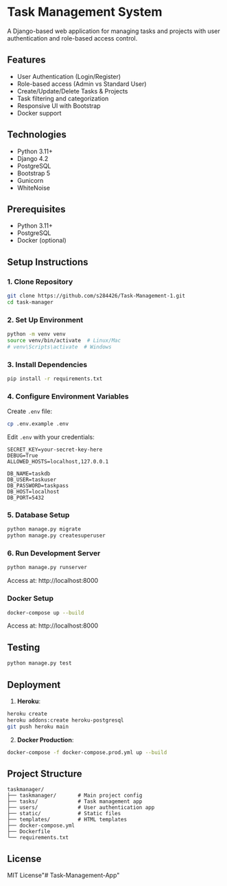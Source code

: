 # Task Management System

A Django-based web application for managing tasks and projects with user authentication and role-based access control.

## Features
- User Authentication (Login/Register)
- Role-based access (Admin vs Standard User)
- Create/Update/Delete Tasks & Projects
- Task filtering and categorization
- Responsive UI with Bootstrap
- Docker support

## Technologies
- Python 3.11+
- Django 4.2
- PostgreSQL
- Bootstrap 5
- Gunicorn
- WhiteNoise

## Prerequisites
- Python 3.11+
- PostgreSQL
- Docker (optional)

## Setup Instructions

### 1. Clone Repository
```bash
git clone https://github.com/s284426/Task-Management-1.git
cd task-manager
```

### 2. Set Up Environment
```bash
python -m venv venv
source venv/bin/activate  # Linux/Mac
# venv\Scripts\activate  # Windows
```

### 3. Install Dependencies
```bash
pip install -r requirements.txt
```

### 4. Configure Environment Variables
Create `.env` file:
```bash
cp .env.example .env
```
Edit `.env` with your credentials:
```env
SECRET_KEY=your-secret-key-here
DEBUG=True
ALLOWED_HOSTS=localhost,127.0.0.1

DB_NAME=taskdb
DB_USER=taskuser
DB_PASSWORD=taskpass
DB_HOST=localhost
DB_PORT=5432
```

### 5. Database Setup
```bash
python manage.py migrate
python manage.py createsuperuser
```

### 6. Run Development Server
```bash
python manage.py runserver
```
Access at: http://localhost:8000

### Docker Setup
```bash
docker-compose up --build
```
Access at: http://localhost:8000

## Testing
```bash
python manage.py test
```

## Deployment
1. **Heroku**:
```bash
heroku create
heroku addons:create heroku-postgresql
git push heroku main
```

2. **Docker Production**:
```bash
docker-compose -f docker-compose.prod.yml up --build
```

## Project Structure
```
taskmanager/
├── taskmanager/       # Main project config
├── tasks/             # Task management app
├── users/             # User authentication app
├── static/            # Static files
├── templates/         # HTML templates
├── docker-compose.yml
├── Dockerfile
└── requirements.txt
```

## License
MIT License"# Task-Management-App" 
